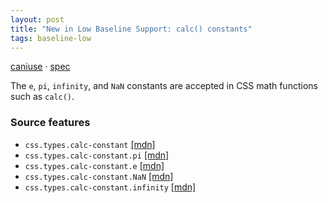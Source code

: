 ```yaml
---
layout: post
title: "New in Low Baseline Support: calc() constants"
tags: baseline-low
---
```


[caniuse](https://caniuse.com/?search=calc-constants) · [spec](https://drafts.csswg.org/css-values-4/#calc-keywords)

The `e`, `pi`, `infinity`, and `NaN` constants are accepted in CSS math functions such as `calc()`.

### Source features

- ``css.types.calc-constant`` [[mdn]](https://https://developer.mozilla.org/en-US/search?q=css.types.calc-constant)
- ``css.types.calc-constant.pi`` [[mdn]](https://https://developer.mozilla.org/en-US/search?q=css.types.calc-constant.pi)
- ``css.types.calc-constant.e`` [[mdn]](https://https://developer.mozilla.org/en-US/search?q=css.types.calc-constant.e)
- ``css.types.calc-constant.NaN`` [[mdn]](https://https://developer.mozilla.org/en-US/search?q=css.types.calc-constant.NaN)
- ``css.types.calc-constant.infinity`` [[mdn]](https://https://developer.mozilla.org/en-US/search?q=css.types.calc-constant.infinity)
